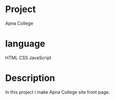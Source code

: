 # Project
Apna College

# language
HTML
CSS
JavaScript

# Description
In this project i make Apna College site front page.

